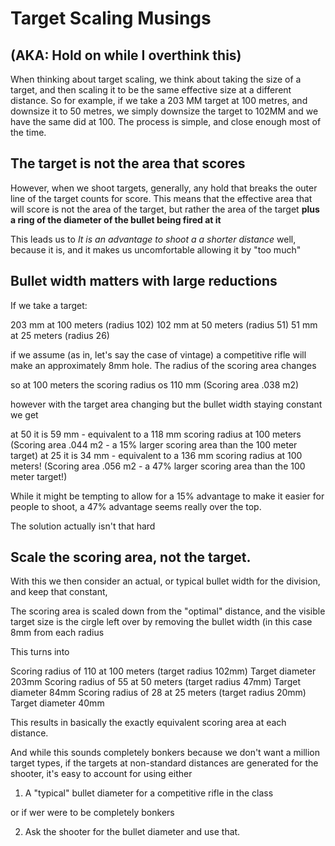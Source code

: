 # Target Scaling Musings
## (AKA: Hold on while I overthink this)

When thinking about target scaling, we think about taking the size of a target, and then scaling it to be the same effective size at a different distance. So for example, if we take a 203 MM target at 100 metres, and downsize it to 50 metres, we simply downsize the target to 102MM and we have the same did at 100.  The process is simple, and close enough most of the time.

## The target is not the area that scores

However, when we shoot targets, generally, any hold that breaks the outer line of the target counts for score. This means that the effective area that will score is not the area of the target, but rather the area of the target **plus a ring of the diameter of the bullet being fired at it**

This leads us to *It is an advantage to shoot a a shorter distance* well, because it is, and it makes us uncomfortable allowing it by "too much"

## Bullet width matters with large reductions

If we take a target:

203 mm at 100 meters (radius 102)
102 mm at 50 meters  (radius 51)
51 mm at 25 meters (radius 26)

if we assume (as in, let's say the case of vintage) a competitive rifle will
make an approximately 8mm hole. The radius of the scoring area changes

so at 100 meters the scoring radius os 110 mm (Scoring area .038 m2)

however with the target area changing but the bullet width staying constant we get

at 50 it is 59 mm - equivalent to a 118 mm scoring radius at 100 meters (Scoring area .044 m2 - a 15% larger scoring area than the 100 meter target)
at 25 it is 34 mm - equivalent to a 136 mm scoring radius at 100 meters! (Scoring area .056 m2 - a 47% larger scoring area than the 100 meter target!)

While it might be tempting to allow for a 15% advantage to make it easier for people to shoot, a 47% advantage seems really over the top.

The solution actually isn't that hard

## Scale the scoring area, not the target.

With this we then consider an actual, or typical bullet width for the division, and keep that constant,

The scoring area is scaled down from the "optimal" distance, and the visible target size is the cirgle left over by removing the bullet width (in this case 8mm from each radius

This turns into

Scoring radius of 110 at 100 meters (target radius 102mm) Target diameter 203mm
Scoring radius of 55 at 50 meters (target radius 47mm) Target diameter 84mm
Scoring radius of 28 at 25 meters (target radius 20mm) Target diameter 40mm

This results in basically the exactly equivalent scoring area at each distance.

And while this sounds completely bonkers because we don't want a million target types, if the targets at non-standard distances are generated for the shooter, it's easy to account for using either

1) A "typical" bullet diameter for a competitive rifle in the class

or if wer were to be completely bonkers

2) Ask the shooter for the bullet diameter and use that.

















